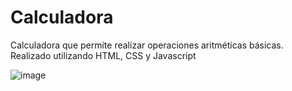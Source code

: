 # Calculadora
Calculadora que permite realizar operaciones aritméticas básicas.
Realizado utilizando HTML, CSS y Javascript

![image](https://user-images.githubusercontent.com/72423707/115655690-66c9f500-a2f9-11eb-9f5c-e680af76a850.png)
